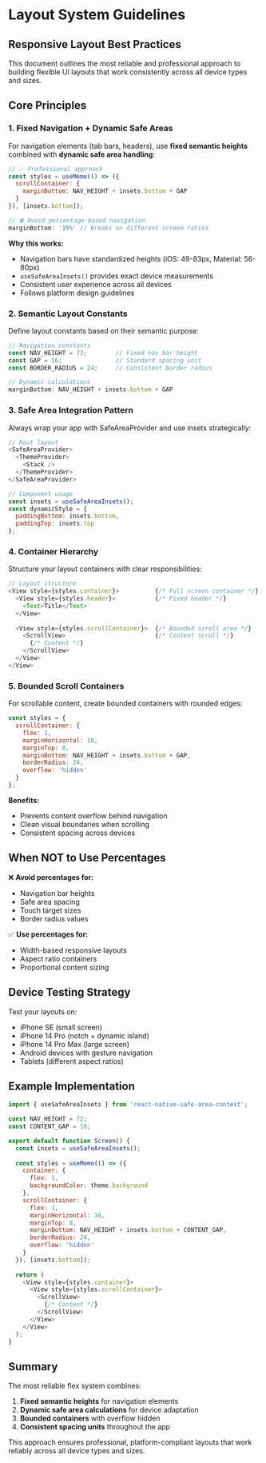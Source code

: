 # Layout System Guidelines

## Responsive Layout Best Practices

This document outlines the most reliable and professional approach to building flexible UI layouts that work consistently across all device types and sizes.

## Core Principles

### 1. **Fixed Navigation + Dynamic Safe Areas**

For navigation elements (tab bars, headers), use **fixed semantic heights** combined with **dynamic safe area handling**:

```javascript
// ✅ Professional approach
const styles = useMemo(() => ({
  scrollContainer: {
    marginBottom: NAV_HEIGHT + insets.bottom + GAP
  }
}), [insets.bottom]);

// ❌ Avoid percentage-based navigation
marginBottom: '15%' // Breaks on different screen ratios
```

**Why this works:**
- Navigation bars have standardized heights (iOS: 49-83px, Material: 56-80px)
- `useSafeAreaInsets()` provides exact device measurements
- Consistent user experience across all devices
- Follows platform design guidelines

### 2. **Semantic Layout Constants**

Define layout constants based on their semantic purpose:

```javascript
// Navigation constants
const NAV_HEIGHT = 72;        // Fixed nav bar height
const GAP = 16;               // Standard spacing unit
const BORDER_RADIUS = 24;     // Consistent border radius

// Dynamic calculations
marginBottom: NAV_HEIGHT + insets.bottom + GAP
```

### 3. **Safe Area Integration Pattern**

Always wrap your app with SafeAreaProvider and use insets strategically:

```javascript
// Root layout
<SafeAreaProvider>
  <ThemeProvider>
    <Stack />
  </ThemeProvider>
</SafeAreaProvider>

// Component usage
const insets = useSafeAreaInsets();
const dynamicStyle = {
  paddingBottom: insets.bottom,
  paddingTop: insets.top
};
```

### 4. **Container Hierarchy**

Structure your layout containers with clear responsibilities:

```javascript
// Layout structure
<View style={styles.container}>          {/* Full screen container */}
  <View style={styles.header}>           {/* Fixed header */}
    <Text>Title</Text>
  </View>
  
  <View style={styles.scrollContainer}>  {/* Bounded scroll area */}
    <ScrollView>                         {/* Content scroll */}
      {/* Content */}
    </ScrollView>
  </View>
</View>
```

### 5. **Bounded Scroll Containers**

For scrollable content, create bounded containers with rounded edges:

```javascript
const styles = {
  scrollContainer: {
    flex: 1,
    marginHorizontal: 16,
    marginTop: 8,
    marginBottom: NAV_HEIGHT + insets.bottom + GAP,
    borderRadius: 24,
    overflow: 'hidden'
  }
};
```

**Benefits:**
- Prevents content overflow behind navigation
- Clean visual boundaries when scrolling
- Consistent spacing across devices

## When NOT to Use Percentages

❌ **Avoid percentages for:**
- Navigation bar heights
- Safe area spacing
- Touch target sizes
- Border radius values

✅ **Use percentages for:**
- Width-based responsive layouts
- Aspect ratio containers
- Proportional content sizing

## Device Testing Strategy

Test your layouts on:
- iPhone SE (small screen)
- iPhone 14 Pro (notch + dynamic island)
- iPhone 14 Pro Max (large screen)
- Android devices with gesture navigation
- Tablets (different aspect ratios)

## Example Implementation

```javascript
import { useSafeAreaInsets } from 'react-native-safe-area-context';

const NAV_HEIGHT = 72;
const CONTENT_GAP = 16;

export default function Screen() {
  const insets = useSafeAreaInsets();
  
  const styles = useMemo(() => ({
    container: {
      flex: 1,
      backgroundColor: theme.background
    },
    scrollContainer: {
      flex: 1,
      marginHorizontal: 16,
      marginTop: 8,
      marginBottom: NAV_HEIGHT + insets.bottom + CONTENT_GAP,
      borderRadius: 24,
      overflow: 'hidden'
    }
  }), [insets.bottom]);
  
  return (
    <View style={styles.container}>
      <View style={styles.scrollContainer}>
        <ScrollView>
          {/* Content */}
        </ScrollView>
      </View>
    </View>
  );
}
```

## Summary

The most reliable flex system combines:
1. **Fixed semantic heights** for navigation elements
2. **Dynamic safe area calculations** for device adaptation
3. **Bounded containers** with overflow hidden
4. **Consistent spacing units** throughout the app

This approach ensures professional, platform-compliant layouts that work reliably across all device types and sizes.